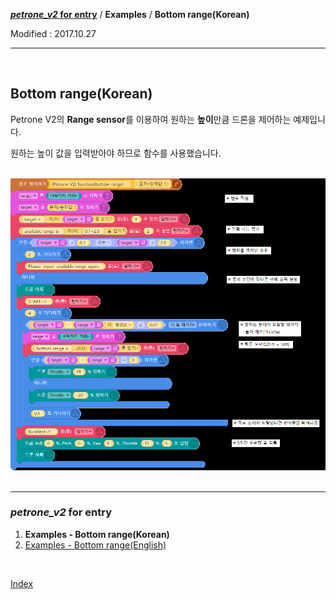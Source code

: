 **[*petrone_v2* for entry](../index.md)** / **Examples** / **Bottom range(Korean)**

Modified : 2017.10.27

---

<br>


## <a name="Bottom range(Korean)">Bottom range(Korean)</a>

Petrone V2의 **Range sensor**를 이용하여 원하는 **높이**만큼 드론을 제어하는 예제입니다.

원하는 높이 값을 입력받아야 하므로 함수를 사용했습니다.

<br>


<div align="left">
    <img src="petrone_v2_function_bottom_range_korean.png" alt="petrone_v2_function_bottom_range_korean">
</div>


<br>


---

<h3><i>petrone_v2</i> for entry</H3>

 1. **Examples - Bottom range(Korean)**
 2. [Examples - Bottom range(English)](./examples_01_bottom_range_english/)

<br>

[Index](../index.md)
